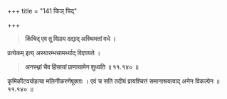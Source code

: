 +++
title = "141 किञ् चिद्"

+++

> **किंचिद् एव तु विप्राय दद्याद् अस्थिमतां वधे ।**

प्रत्येकम् इत्य् अस्यारम्भसामर्थ्याद् विज्ञायते ।

> **अनस्थ्नां चैव हिंसायां प्राणायामेन शुध्यति  ॥ ११.१४० ॥**

कृमिकीटवयोहत्या मलिनीकरणेषूक्ताः । एवं च सति तदीयं प्रायश्चित्तं समानाश्रयत्वाद् अनेन विकल्पेन ॥ ११.१४० ॥